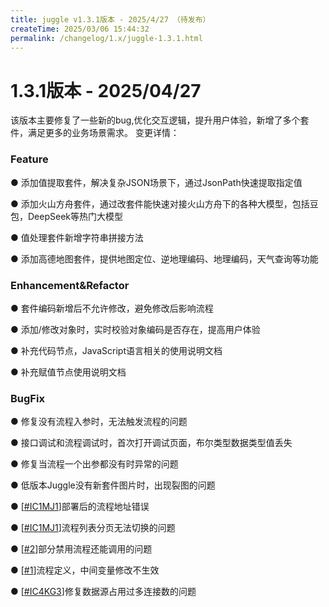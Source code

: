 ```yaml
---
title: juggle v1.3.1版本 - 2025/4/27 （待发布）
createTime: 2025/03/06 15:44:32
permalink: /changelog/1.x/juggle-1.3.1.html
---
```

# 1.3.1版本 - 2025/04/27
该版本主要修复了一些新的bug,优化交互逻辑，提升用户体验，新增了多个套件，满足更多的业务场景需求。
变更详情：

### Feature

● 添加值提取套件，解决复杂JSON场景下，通过JsonPath快速提取指定值

● 添加火山方舟套件，通过改套件能快速对接火山方舟下的各种大模型，包括豆包，DeepSeek等热门大模型

● 值处理套件新增字符串拼接方法

● 添加高德地图套件，提供地图定位、逆地理编码、地理编码，天气查询等功能

### Enhancement&Refactor

● 套件编码新增后不允许修改，避免修改后影响流程

● 添加/修改对象时，实时校验对象编码是否存在，提高用户体验

● 补充代码节点，JavaScript语言相关的使用说明文档

● 补充赋值节点使用说明文档

### BugFix

● 修复没有流程入参时，无法触发流程的问题

● 接口调试和流程调试时，首次打开调试页面，布尔类型数据类型值丢失

● 修复当流程一个出参都没有时异常的问题 

● 低版本Juggle没有新套件图片时，出现裂图的问题

● [[#IC1MJ1](https://gitee.com/Somta/Juggle/issues/IC1MJ1)]部署后的流程地址错误

● [[#IC1MJ1](https://gitee.com/Somta/Juggle/issues/IC1MJ1)]流程列表分页无法切换的问题

● [[#2](https://gitcode.com/coderboot/Juggle/issues/2)]部分禁用流程还能调用的问题

● [[#1](https://gitcode.com/coderboot/Juggle/issues/1)]流程定义，中间变量修改不生效

● [[#IC4KG3](https://gitee.com/Somta/Juggle/issues/IC4KG3)]修复数据源占用过多连接数的问题
